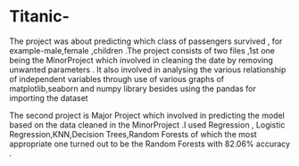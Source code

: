# Titanic-
The project was about predicting which class of passengers survived , for example-male,female ,children .The project consists of two files ,1st one being the MinorProject which involved in cleaning the date by removing unwanted parameters . It also involved in analysing the various relationship of independent variables through use of various graphs of matplotlib,seaborn and numpy library besides using the pandas for importing the dataset

The second project is Major Project which involved in predicting the model based on the data cleaned in the  MinorProject .I used Regression , Logistic Regression,KNN,Decision Trees,Random Forests of which the most appropriate one turned out to be the Random Forests with 82.06% accuracy . 
